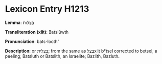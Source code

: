 # Lexicon Entry H1213

**Lemma**: בַּצְלוּת

**Transliteration (xlit)**: Batslûwth

**Pronunciation**: bats-looth'

**Description**:
or בַּצְלִית; from the same as בֶּצֶלxlit bᵉtsel corrected to betsel; a peeling; Batsluth or Batslith, an Israelite; Bazlith, Bazluth.
